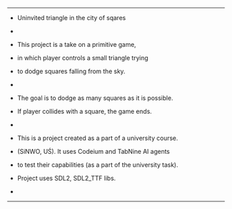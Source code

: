 ******************************************************************** 
*   Uninvited triangle in the city of sqares 
*   
*   This project is a take on a primitive game, 
*   in which player controls a small triangle trying
*   to dodge squares falling from the sky.
*
*   The goal is to dodge as many squares as it is possible.
*   If player collides with a square, the game ends.
*
*   This is a project created as a part of a university course.
*   (SiNWO, UŚ). It uses Codeium and TabNine AI agents 
*   to test their capabilities (as a part of the university task).

*   Project uses SDL2, SDL2_TTF libs.
*
********************************************************************
